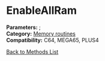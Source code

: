# EnableAllRam

**Parameters:** ;  
**Category:** [Memory routines](../categories/memory_routines.md)  
**Compatibility:** C64, MEGA65, PLUS4  


[Back to Methods List](../../SUMMARY.md)
